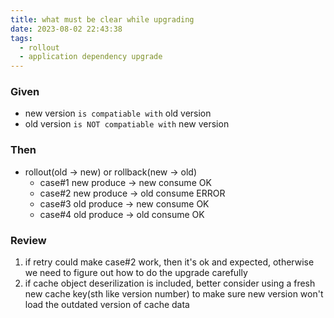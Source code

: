 ```yaml
---
title: what must be clear while upgrading
date: 2023-08-02 22:43:38
tags:
  - rollout
  - application dependency upgrade
---
```



### Given

- new version `is compatiable with`     old version
- old version `is NOT compatiable with` new version

### Then

- rollout(old -> new) or rollback(new -> old)
    - case#1 new produce -> new consume OK
    - case#2 new produce -> old consume ERROR
    - case#3 old produce -> new consume OK
    - case#4 old produce -> old consume OK

### Review

1. if retry could make case#2 work, then it's ok and expected, otherwise we need to figure out how to do the upgrade carefully
2. if cache object deserilization is included, better consider using a fresh new cache key(sth like version number) to make sure new version won't load the outdated version of cache data

